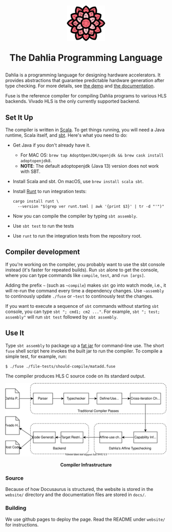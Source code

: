 <h1>
<p align="center">
<img src="./website/static/img/dahlia-logo.png" width="120">
</p>
<p align="center">
The Dahlia Programming Language
</p>
</h1>

Dahlia is a programming language for designing hardware accelerators.  It
provides abstractions that guarantee predictable hardware generation after type
checking. For more details, see [the demo][demo] and [the documentation][docs].

Fuse is the reference compiler for compiling Dahlia programs to various HLS
backends. Vivado HLS is the only currently supported backend.

[docs]: https://capra.cs.cornell.edu/fuse
[demo]: https://capra.cs.cornell.edu/dahlia

## Set It Up

The compiler is written in [Scala][].
To get things running, you will need a Java runtime, Scala itself, and [sbt][].
Here's what you need to do:

- Get Java if you don't already have it.
  - For MAC OS: `brew tap AdoptOpenJDK/openjdk && brew cask install adoptopenjdk8`.
  - **NOTE**: The default adoptopenjdk (Java 13) version does not work with SBT.
- Install Scala and sbt. On macOS, use `brew install scala sbt`.
- Install [Runt][] to run integration tests:
  ```
  cargo install runt \
    --version "$(grep ver runt.toml | awk '{print $3}' | tr -d "'")"
  ```

- Now you can compile the compiler by typing `sbt assembly`.
- Use `sbt test` to run the tests
- Use `runt` to run the integration tests from the repository root.

[scala]: https://www.scala-lang.org/
[sbt]: https://scala-sbt.org
[homebrew]: https://brew.sh
[fat jar]: https://stackoverflow.com/questions/19150811/what-is-a-fat-jar
[runt]: https://github.com/rachitnigam/runt

## Compiler development

If you're working on the compiler, you probably want to use the sbt console instead (it's faster for repeated builds).
Run `sbt` alone to get the console, where you can type commands like `compile`, `test`, and `run [args]`.

Adding the prefix `~` (such as `~compile`) makes `sbt` go into watch mode, i.e., it will re-run the command every time a dependency changes. Use `~assembly` to continously update `./fuse` or `~test` to continously test the changes.

If you want to execute a sequence of `sbt` commands without starting `sbt` console, you can type `sbt "; cmd1; cm2 ..."`. For example, `sbt "; test; assembly"` will run `sbt test` followed by `sbt assembly`.

## Use It

Type `sbt assembly` to package up a [fat jar][] for command-line use.
The short `fuse` shell script here invokes the built jar to run the compiler.
To compile a simple test, for example, run:

    $ ./fuse ./file-tests/should-compile/matadd.fuse

The compiler produces HLS C source code on its standard output.

<p align="center">
  <img src="./website/static/img/dahlia-compiler.svg">
</p>
<p align="center">
  <b>Compiler Infrastructure</b>
</p>


### Source

Because of how Docusaurus is structured, the website is stored in the `website/`
directory and the documentation files are stored in `docs/`.

### Building

We use github pages to deploy the page. Read the README under `website/` for
instructions.
